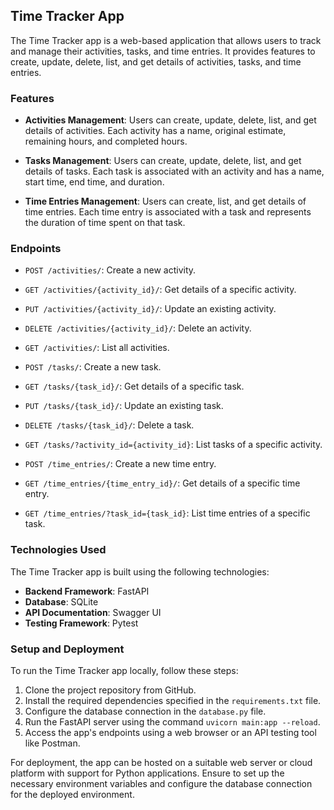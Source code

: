## Time Tracker App

The Time Tracker app is a web-based application that allows users to track and manage their activities, tasks, and time entries. It provides features to create, update, delete, list, and get details of activities, tasks, and time entries.

### Features

- **Activities Management**: Users can create, update, delete, list, and get details of activities. Each activity has a name, original estimate, remaining hours, and completed hours.

- **Tasks Management**: Users can create, update, delete, list, and get details of tasks. Each task is associated with an activity and has a name, start time, end time, and duration.

- **Time Entries Management**: Users can create, list, and get details of time entries. Each time entry is associated with a task and represents the duration of time spent on that task.

### Endpoints

- `POST /activities/`: Create a new activity.
- `GET /activities/{activity_id}/`: Get details of a specific activity.
- `PUT /activities/{activity_id}/`: Update an existing activity.
- `DELETE /activities/{activity_id}/`: Delete an activity.
- `GET /activities/`: List all activities.

- `POST /tasks/`: Create a new task.
- `GET /tasks/{task_id}/`: Get details of a specific task.
- `PUT /tasks/{task_id}/`: Update an existing task.
- `DELETE /tasks/{task_id}/`: Delete a task.
- `GET /tasks/?activity_id={activity_id}`: List tasks of a specific activity.

- `POST /time_entries/`: Create a new time entry.
- `GET /time_entries/{time_entry_id}/`: Get details of a specific time entry.
- `GET /time_entries/?task_id={task_id}`: List time entries of a specific task.

### Technologies Used

The Time Tracker app is built using the following technologies:

- **Backend Framework**: FastAPI
- **Database**: SQLite
- **API Documentation**: Swagger UI
- **Testing Framework**: Pytest

### Setup and Deployment

To run the Time Tracker app locally, follow these steps:

1. Clone the project repository from GitHub.
2. Install the required dependencies specified in the `requirements.txt` file.
3. Configure the database connection in the `database.py` file.
4. Run the FastAPI server using the command `uvicorn main:app --reload`.
5. Access the app's endpoints using a web browser or an API testing tool like Postman.

For deployment, the app can be hosted on a suitable web server or cloud platform with support for Python applications. Ensure to set up the necessary environment variables and configure the database connection for the deployed environment.
